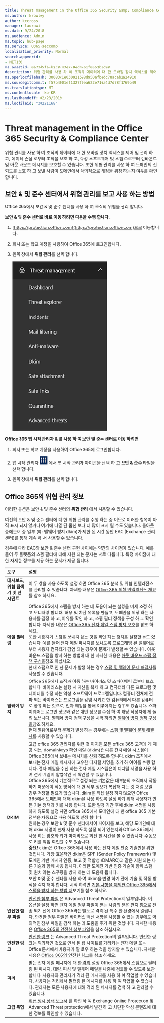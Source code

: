 ```yaml
---
title: Threat management in the Office 365 Security &amp; Compliance Center
ms.author: krowley
author: kccross
manager: laurawi
ms.date: 9/24/2018
ms.audience: Admin
ms.topic: hub-page
ms.service: O365-seccomp
localization_priority: Normal
search.appverid:
- MET150
ms.assetid: 0a73d5fa-b2c8-43e7-9ed4-61f0552b1c98
description: 위협 관리를 사용 하 여 조직의 데이터에 대 한 모바일 장치 액세스를 제어 및 관리 하 고, 데이터 손실 로부터 조직을 보호 하 고, 악성 소프트웨어 및 스팸 으로부터 인바운드 및 아웃 바운드 메시지를 보호할 수 있습니다. 또한 위협 관리를 사용 하 여 도메인의 신뢰도를 보호 하 고 보낸 사람이 도메인에서 악의적으로 계정을 위장 하는지 여부를 확인 합니다.
ms.openlocfilehash: 30083c1e030921598d950afbedc78acab2a24910
ms.sourcegitcommit: f57b4001ef1327f0ea622e716a4d7d78f1769b49
ms.translationtype: MT
ms.contentlocale: ko-KR
ms.lasthandoff: 02/23/2019
ms.locfileid: "30221168"
---
```

# <a name="threat-management-in-the-office-365-security-amp-compliance-center"></a>Threat management in the Office 365 Security &amp; Compliance Center

위협 관리를 사용 하 여 조직의 데이터에 대 한 모바일 장치 액세스를 제어 및 관리 하 고, 데이터 손실 로부터 조직을 보호 하 고, 악성 소프트웨어 및 스팸 으로부터 인바운드 및 아웃 바운드 메시지를 보호할 수 있습니다. 또한 위협 관리를 사용 하 여 도메인의 신뢰도를 보호 하 고 보낸 사람이 도메인에서 악의적으로 계정을 위장 하는지 여부를 확인 합니다.
  
## <a name="how-to-view-and-use-threat-management-in-the-security-amp-compliance-center"></a>보안 &amp; 및 준수 센터에서 위협 관리를 보고 사용 하는 방법

Office 365에서 보안 &amp; 및 준수 센터를 사용 하 여 조직의 위협을 관리 합니다.
  
 **보안 &amp; 및 준수 센터로 바로 이동 하려면 다음을 수행 합니다.**
  
1. [https://protection.office.com](https://protection.office.com)으로 이동합니다.

2. 회사 또는 학교 계정을 사용하여 Office 365에 로그인합니다.

3. 왼쪽 창에서 **위협 관리**를 선택 합니다.

    ![Office 365 보안 &amp; 및 준수 센터 위협 관리 메뉴](media/dca29ff2-ad6d-4c27-becb-b5947268d55a.png)
  
 **Office 365 앱 시작 관리자 &amp; 를 사용 하 여 보안 및 준수 센터로 이동 하려면**
  
1. 회사 또는 학교 계정을 사용하여 Office 365에 로그인합니다.

2. 앱 시작 관리자 ![의 왼쪽 위 모서리에 있는 Office 365](media/7502f4ec-3c9a-435d-a7b4-b9cda85189a7.png) 에서 앱 시작 관리자 아이콘을 선택 하 고 **보안 &amp; 준수** 타일을 선택 합니다. 

3. 왼쪽 창에서 **위협 관리**를 선택 합니다.

## <a name="about-threat-management-in-office-365"></a>Office 365의 위협 관리 정보

이러한 옵션은 보안 &amp; 및 준수 센터의 **위협 관리** 에서 사용할 수 있습니다.
  
여전히 보안 &amp; 및 준수 센터에 대 한 위협 관리를 수행 하는 중 이므로 이러한 항목이 아직 표시 되지 않거나 여기에 나열 된 옵션 보다 더 많이 표시 될 수도 있습니다. 롤아웃 중에는이 중 일부 (예: 맬웨어 방지 dkim)가 제한 된 시간 동안 EAC (Exchange 관리 센터)를 통해 계속 해 서 사용할 수 있습니다.

경우에 따라 EAC와 보안 &amp; 준수 센터 구현 사이에는 약간의 차이점이 있습니다. 예를 들어 두 플랫폼의 스팸 필터에 대해 지원 되는 문자는 서로 다릅니다. 특정 차이점에 대 한 자세한 정보를 제공 하는 문서가 제공 됩니다.
  
|**도구**|**설명**|
|:-----|:-----|
|**대시보드, 위협 탐색기 및 인시던트** <br/> |이 두 창을 사용 하도록 설정 하면 Office 365 분석 및 위협 인텔리전스를 관리할 수 있습니다. 자세한 내용은 [Office 365 위협 인텔리전스 개요](office-365-ti.md)를 참조 하세요.<br/> |
|**메일 필터링** <br/> |Office 365에서 스팸을 방지 하는 데 도움이 되는 설정을 미세 조정 하 고 모니터링 합니다. 허용 및 차단 목록을 만들고, 도메인을 위장 하는 사용자를 결정 하 고, 이유를 확인 하 고, 스팸 필터 정책을 구성 하 고 확인 합니다. 자세한 내용은 [Office 365 전자 메일 스팸 방지 보호](anti-spam-protection.md)를 참조 하세요.<br/> 또한 사용자가 스팸을 보내지 않는 것을 확인 하는 정책을 설정할 수도 있습니다. 예를 들어 전자 메일 메시지를 보내도록 프로그래밍 된 맬웨어로부터 사용자 컴퓨터가 감염 되는 경우이 문제가 발생할 수 있습니다. 아웃 바운드 스팸을 방지 하는 방법에 대 한 자세한 내용은 [아웃 바운드 스팸 정책 구성을](https://technet.microsoft.com/library/jj200737%28v=exchg.150%29.aspx)참조 하십시오.<br/> 현재 스팸으로 인 한 문제가 발생 하는 경우 [스팸 및 맬웨어 문제 해결사](https://configure.office.com/Scenario.aspx?sid=73)를 사용할 수 있습니다.           |
|**맬웨어 방지** <br/> |Office 365에서 조직과 이동 하는 바이러스 및 스파이웨어 로부터 보호 합니다. 바이러스는 실행 시 자신을 복제 하 고 컴퓨터의 다른 프로그램 및 데이터를 수정 하는 악성 소프트웨어 프로그램입니다. 컴퓨터 전체에 전파 되는 바이러스는 프로그램을 감염 시키고 한 컴퓨터에서 다른 컴퓨터로 공유 되는 것으로, 전자 메일을 통해 이루어지는 경우도 있습니다. 스파이웨어는 로그인 정보와 같은 개인 정보를 수집 하 여 해당 작성자에 게 돌려 보냅니다. 맬웨어 방지 정책 구성을 시작 하려면 [맬웨어 방지 정책 구성을](https://technet.microsoft.com/library/jj200745%28v=exchg.150%29.aspx)참조 하세요.<br/> 현재 맬웨어로부터 문제가 발생 하는 경우에는 [스팸 및 맬웨어 문제 해결사](https://configure.office.com/Scenario.aspx?sid=73)를 사용할 수 있습니다.           |
|**DKIM** <br/> |고급 office 365 관리자를 위한 것 이지만 모든 office 365 고객에 게 제공 되는, domainkeys 확인 메일 (dkim)은 다른 전자 메일 시스템이 Office 365에서 보내는 메시지를 신뢰 하도록 합니다. dkim 조직에서 보내는 전자 메일 메시지에 고유한 디지털 서명을 추가 하 여이를 수행 합니다. 전자 메일을 수신 하는 전자 메일 시스템은이 디지털 서명을 사용 하 여 전자 메일이 합법적인 지 확인할 수 있습니다.<br/> Office 365에서 기본적으로 설정 되는 기본값은 대부분의 조직에서 작동 하기 때문에이 작동 방식에 대 한 세부 정보가 복잡해 지는 것 처럼 보일 경우 걱정할 필요가 없습니다. dkim을 직접 설정 하지 않으면 Office 365에서 도메인에 대해 dkim을 사용 하도록 설정 하기 위해 사용자가 만든 기본 정책과 키를 사용 합니다. 또한 일정 기간 후에 dkim 서명을 사용 하지 않도록 설정 하면 office 365에서 도메인에 대 한 office 365 기본 정책을 자동으로 사용 하도록 설정 합니다.<br/> 원하는 경우 보안 &amp; 및 준수 센터에서이 페이지를 보고, 해당 도메인에 대해 dkim 서명이 현재 사용 하도록 설정 되어 있는지와 Office 365에서 사용 하는 암호화 키가 마지막으로 회전 한 시간을 볼 수 있습니다. 수동으로 키를 직접 회전할 수도 있습니다.<br/> **중요!** dkim은 Office 365에서 사용 하는 전자 메일 인증 기술만을 위한 것입니다. 가장 효율적인 dkim은 SPF (Sender Policy Framework) 및 도메인 기반 메시지 인증, 보고 및 적합성 (DMARC)과 같은 지원 되는 다른 기술과 함께 사용 됩니다. 이러한 도메인 기반 인증 기술이 함께 스팸 및 원치 않는 스푸핑을 방지 하는 데 도움이 됩니다.<br/>  보안 &amp; 및 준수 센터를 사용 하 여 dkim을 변경 하기 전에 기술 및 작동 방식을 숙지 해야 합니다. 시작 하려면 [기본 사항을 제외한 Office 365에서 스팸을 방지 하는 방법 더](anti-spam-protection.md#beyond-the-basics-more-ways-to-prevent-spam-in-office-365)보기를 참조 하세요.           |
|**안전한 첨부 파일**<br/>|[안전한 첨부 파일](atp-safe-attachments.md) 은 Advanced Threat Protection의 일부입니다. 이 옵션을 설정 하면 전자 메일 첨부 파일이 받는 사람의 받은 편지 함으로 전송 되기 전에 Office 365와는 별도로 격리 된 특수 한 환경에서 열립니다. 안전한 첨부 파일은 바이러스 백신 서명을 사용할 수 있는 경우에도 악의적인 첨부 파일을 검색 하는 데 도움을 주기 위한 것입니다. 자세한 내용은 [Office 365의 안전한 첨부 파일](atp-safe-attachments.md)을 참조 하십시오.<br/> |
|**안전한 링크** <br/> |[안전한 링크](atp-safe-links.md) 는 Advanced Threat Protection의 일부입니다. 안전한 링크는 악의적인 것으로 인식 된 웹 사이트를 가리키는 전자 메일 또는 Office 문서에서 사용자가 팔 로우 하는 것을 방지할 수 있습니다. 자세한 내용은 [Office 365의 안전한 링크](atp-safe-links.md)를 참조 하세요.<br/> |
|**격리**<br/>|받는 전자 메일 메시지에 대 한 [격리](http://go.microsoft.com/fwlink/p/?LinkID=809005) 설정 Office 365에서 스팸으로 필터링 된 메시지, 대량, 피싱 및 맬웨어 메일을 나중에 검토할 수 있도록 보관 합니다. 사용자와 관리자가 격리 된 메시지를 사용 하 여 작업할 수 있습니다. 사용자는 격리에서 필터링 된 메시지를 사용 하 여 작업할 수 있습니다. 관리자는 모든 사용자에 대해 격리 된 메시지를 검색 하 고 관리할 수 있습니다.<br/> |
|**고급 위협** <br/> |[위협 방지 상태 보고서](https://support.office.com/article/View-the-reports-for-Advanced-Threat-Protection-E47E838C-D99E-4C0B-B9AA-E66C4FAE902F#advancedthreats) 를 확인 하 여 Exchange Online Protection 및 Advanced Threat protection에서 발견 하 고 차단한 악성 콘텐츠에 대 한 정보를 확인할 수 있습니다.  <br/> |
